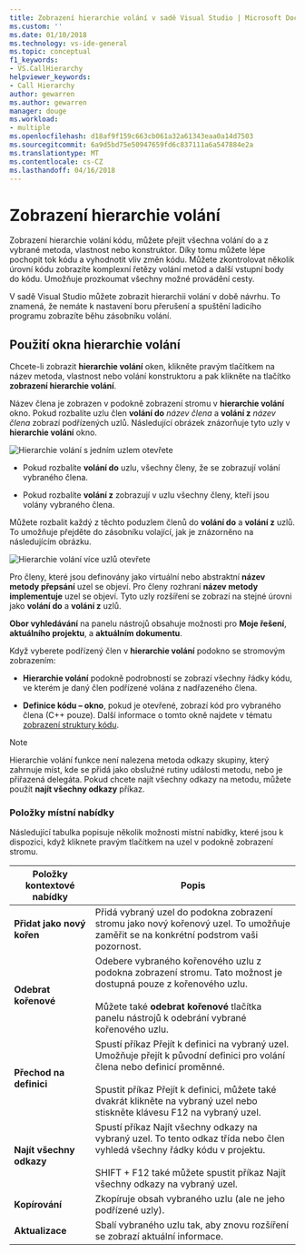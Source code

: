 ```yaml
---
title: Zobrazení hierarchie volání v sadě Visual Studio | Microsoft Docs
ms.custom: ''
ms.date: 01/10/2018
ms.technology: vs-ide-general
ms.topic: conceptual
f1_keywords:
- VS.CallHierarchy
helpviewer_keywords:
- Call Hierarchy
author: gewarren
ms.author: gewarren
manager: douge
ms.workload:
- multiple
ms.openlocfilehash: d18af9f159c663cb061a32a61343eaa0a14d7503
ms.sourcegitcommit: 6a9d5bd75e50947659fd6c837111a6a547884e2a
ms.translationtype: MT
ms.contentlocale: cs-CZ
ms.lasthandoff: 04/16/2018
---
```

# <a name="view-call-hierarchy"></a>Zobrazení hierarchie volání

Zobrazení hierarchie volání kódu, můžete přejít všechna volání do a z vybrané metoda, vlastnost nebo konstruktor. Díky tomu můžete lépe pochopit tok kódu a vyhodnotit vliv změn kódu. Můžete zkontrolovat několik úrovní kódu zobrazíte komplexní řetězy volání metod a další vstupní body do kódu. Umožňuje prozkoumat všechny možné provádění cesty.

V sadě Visual Studio můžete zobrazit hierarchii volání v době návrhu. To znamená, že nemáte k nastavení boru přerušení a spuštění ladicího programu zobrazíte běhu zásobníku volání.

## <a name="use-the-call-hierarchy-window"></a>Použití okna hierarchie volání

Chcete-li zobrazit **hierarchie volání** oken, klikněte pravým tlačítkem na název metoda, vlastnost nebo volání konstruktoru a pak klikněte na tlačítko **zobrazení hierarchie volání**.

Název člena je zobrazen v podokně zobrazení stromu v **hierarchie volání** okno. Pokud rozbalíte uzlu člen **volání do** *název člena* a **volání z** *název člena* zobrazí podřízených uzlů. Následující obrázek znázorňuje tyto uzly v **hierarchie volání** okno.

![Hierarchie volání s jedním uzlem otevřete](../../ide/reference/media/onenode.png "OneNode")

- Pokud rozbalíte **volání do** uzlu, všechny členy, že se zobrazují volání vybraného člena.

- Pokud rozbalíte **volání z** zobrazují v uzlu všechny členy, kteří jsou volány vybraného člena.

Můžete rozbalit každý z těchto poduzlem členů do **volání do** a **volání z** uzlů. To umožňuje přejděte do zásobníku volající, jak je znázorněno na následujícím obrázku.

![Hierarchie volání více uzlů otevřete](../../ide/media/multiplenodes.png "MultipleNodes")

Pro členy, které jsou definovány jako virtuální nebo abstraktní **název metody přepsání** uzel se objeví. Pro členy rozhraní **název metody implementuje** uzel se objeví. Tyto uzly rozšíření se zobrazí na stejné úrovni jako **volání do** a **volání z** uzlů.

**Obor vyhledávání** na panelu nástrojů obsahuje možnosti pro **Moje řešení**, **aktuálního projektu**, a **aktuálním dokumentu**.

Když vyberete podřízený člen v **hierarchie volání** podokno se stromovým zobrazením:

- **Hierarchie volání** podokně podrobností se zobrazí všechny řádky kódu, ve kterém je daný člen podřízené volána z nadřazeného člena.

- **Definice kódu – okno**, pokud je otevřené, zobrazí kód pro vybraného člena (C++ pouze). Další informace o tomto okně najdete v tématu [zobrazení struktury kódu](../../ide/viewing-the-structure-of-code.md).

> [!NOTE]
> Hierarchie volání funkce není nalezena metoda odkazy skupiny, který zahrnuje míst, kde se přidá jako obslužné rutiny události metodu, nebo je přiřazená delegáta. Pokud chcete najít všechny odkazy na metodu, můžete použít **najít všechny odkazy** příkaz.

### <a name="shortcut-menu-items"></a>Položky místní nabídky

Následující tabulka popisuje několik možnosti místní nabídky, které jsou k dispozici, když kliknete pravým tlačítkem na uzel v podokně zobrazení stromu.

|Položky kontextové nabídky|Popis|
|-----------------------|-----------------|
|**Přidat jako nový kořen**|Přidá vybraný uzel do podokna zobrazení stromu jako nový kořenový uzel. To umožňuje zaměřit se na konkrétní podstrom vaši pozornost.|
|**Odebrat kořenové**|Odebere vybraného kořenového uzlu z podokna zobrazení stromu. Tato možnost je dostupná pouze z kořenového uzlu.<br /><br /> Můžete také **odebrat kořenové** tlačítka panelu nástrojů k odebrání vybrané kořenového uzlu.|
|**Přechod na definici**|Spustí příkaz Přejít k definici na vybraný uzel. Umožňuje přejít k původní definici pro volání člena nebo definicí proměnné.<br /><br /> Spustit příkaz Přejít k definici, můžete také dvakrát klikněte na vybraný uzel nebo stiskněte klávesu F12 na vybraný uzel.|
|**Najít všechny odkazy**|Spustí příkaz Najít všechny odkazy na vybraný uzel. To tento odkaz třída nebo člen vyhledá všechny řádky kódu v projektu.<br /><br /> SHIFT + F12 také můžete spustit příkaz Najít všechny odkazy na vybraný uzel.|
|**Kopírování**|Zkopíruje obsah vybraného uzlu (ale ne jeho podřízené uzly).|
|**Aktualizace**|Sbalí vybraného uzlu tak, aby znovu rozšíření se zobrazí aktuální informace.|